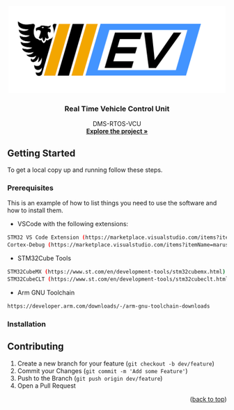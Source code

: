 <a name="readme-top"></a>


<!-- PROJECT LOGO -->
<br />
<div align="center">
  <a href="https://github.com/github_username/repo_name">
    <img src="images/dms_logo.jpg" alt="Logo" width="500" height="200">
  </a>

<h3 align="center">Real Time Vehicle Control Unit</h3>

  <p align="center">
    DMS-RTOS-VCU
    <br />
    <a href="https://github.com/AshtonDudley/DMS-RTOS-VCU"><strong>Explore the project »</strong></a>
    <br />
  </p>
</div>

<!-- GETTING STARTED -->
## Getting Started

To get a local copy up and running follow these steps.

### Prerequisites

This is an example of how to list things you need to use the software and how to install them.

* VSCode with the following extensions:

```sh
STM32 VS Code Extension (https://marketplace.visualstudio.com/items?itemName=stmicroelectronics.stm32-vscode-extension)
Cortex-Debug (https://marketplace.visualstudio.com/items?itemName=marus25.cortex-debug)
```
  
* STM32Cube Tools

```sh
STM32CubeMX (https://www.st.com/en/development-tools/stm32cubemx.html)
STM32CubeCLT (https://www.st.com/en/development-tools/stm32cubeclt.html)
```

* Arm GNU Toolchain
```sh
https://developer.arm.com/downloads/-/arm-gnu-toolchain-downloads
```

### Installation
<!--
1. Get a free API Key at [https://example.com](https://example.com)
2. Clone the repo
   ```sh
   git clone https://github.com/github_username/repo_name.git
   ```
3. Install NPM packages
   ```sh
   npm install
   ```
4. Enter your API in `config.js`
   ```js
   const API_KEY = 'ENTER YOUR API';
   ```

<p align="right">(<a href="#readme-top">back to top</a>)</p>
-->


<!-- USAGE EXAMPLES -->
<!--
## Usage

Use this space to show useful examples of how a project can be used. Additional screenshots, code examples and demos work well in this space. You may also link to more resources.
*** _For more examples, please refer to the [Documentation](https://example.com)_

<p align="right">(<a href="#readme-top">back to top</a>)</p>
-->


<!-- CONTRIBUTING -->
## Contributing

1. Create a new branch for your feature (`git checkout -b dev/feature`)
2. Commit your Changes (`git commit -m 'Add some Feature'`)
3. Push to the Branch (`git push origin dev/feature`)
4. Open a Pull Request

<p align="right">(<a href="#readme-top">back to top</a>)</p>
